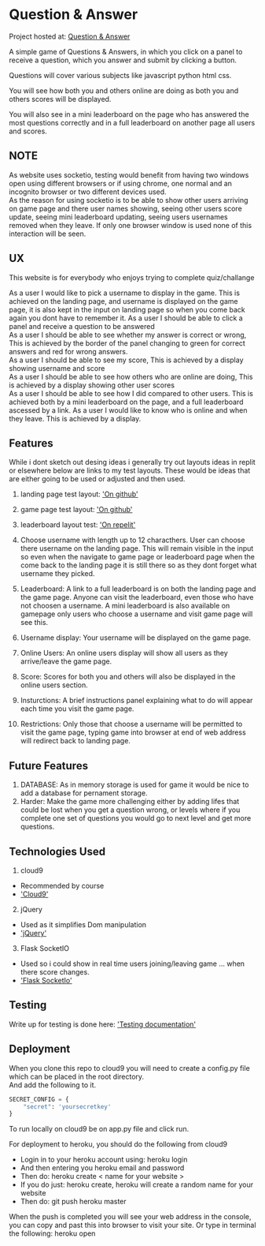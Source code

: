 # Question & Answer
Project hosted at: [Question & Answer](https://question-answer-jl.herokuapp.com/) 

A simple game of Questions & Answers, in which you click on a panel to receive 
a question, which you answer and submit by clicking a button.

Questions will cover various subjects like javascript python html css.

You will see how both you and others online are doing as both you and others scores
will be displayed.

You will also see in a mini leaderboard on the page who has answered the most questions correctly
and in a full leaderboard on another page all users and scores.

## NOTE

As website uses socketio, testing would benefit from having two windows open using different browsers or if using chrome, one normal and an incognito browser
or two different devices used.  
As the reason for using socketio is to be able to show other users arriving on game page and there user names showing, seeing other users score update, seeing
mini leaderboard updating, seeing users usernames removed when they leave. If only one browser window is used none of this interaction will be seen.

## UX

This website is for everybody who enjoys trying to complete quiz/challange

As a user I would like to pick a username to display in the game. This is achieved on the landing page, and username is displayed on
the game page, it is also kept in the input on landing page so when you come back again you dont have to remember it.
As a user I should be able to click a panel and receive a question to be answered  
As a user I should be able to see whether my answer is correct or wrong, This is achieved by the border of the panel changing to
green for correct answers and red for wrong answers.  
As a user I should be able to see my score, This is achieved by a display showing username and score  
As a user I should be able to see how others who are online are doing, This is achieved by a display showing
other user scores  
As a user I should be able to see how I did compared to other users. This is achieved both by a mini leaderboard on the page, and a 
full leaderboard ascessed by a link.
As a user I would like to know who is online and when they leave. This is achieved by a display.

## Features

While i dont sketch out desing ideas i generally try out layouts ideas in replit or elsewhere below are links to my test layouts.
These would be ideas that are either going to be used or adjusted and then used.

1. landing page test layout: ['On github'](https://johnl3.github.io/layout-test/)
2. game page test layout: ['On github'](https://johnl3.github.io/layout-test/game.html)
3. leaderboard layout test: ['On repelit'](https://repl.it/@JohnL3/practiceleaderboard)

1. Choose username with length up to 12 characthers. User can choose there username on the landing page. This 
will remain visible in the input so even when the navigate to game page or leaderboard page when the come back to the
landing page it is still there so as they dont forget what username they picked.
2. Leaderboard: A link to a full leaderboard is on both the landing page and the game page. Anyone can visit the leaderboard,
even those who have not choosen a username. A mini leaderboard is also available on gamepage only users who choose a username and
visit game page will see this.
3. Username display: Your username will be displayed on the game page.
4. Online Users: An online users display will show all users as they arrive/leave the game page.
5. Score: Scores for both you and others will also be displayed in the online users section.
6. Insturctions: A brief instructions panel explaining what to do will appear each time you visit the game page.
7. Restrictions: Only those that choose a username will be permitted to visit the game page, typing game into browser at end
of web address will redirect back to landing page.

## Future Features

1. DATABASE: As in memory storage is used for game it would be nice to add a database for pernament storage.
2. Harder: Make the game more challenging either by adding lifes that could be lost when you get a question wrong, or levels
where if you complete one set of questions you would go to next level and get more questions.


## Technologies Used

1. cloud9
 * Recommended by course
 * ['Cloud9'](https://ide.c9.io/)
2. jQuery
 * Used as it simplifies Dom manipulation
 * ['jQuery'](https://api.jquery.com/)
3. Flask SocketIO
 * Used so i could show in real time users joining/leaving game ... when there score changes.
 * ['Flask SocketIo'](https://flask-socketio.readthedocs.io/en/latest/)
 

## Testing

Write up for testing is done here: ['Testing documentation'](./testing_doc.md)

## Deployment

When you clone this repo to cloud9 you will need to create a config.py file which can be placed in the root directory.  
And add the following to it.

```python
SECRET_CONFIG = {
    "secret": 'yoursecretkey'
}
```

To run locally on cloud9 be on app.py file and click run.


For deployment to heroku, you should do the following from cloud9

* Login in to your heroku account using: heroku login  
* And then entering you heroku email and password
* Then do: heroku create < name for your website >
* If you do just: heroku create, heroku will create a random name for your website
* Then do: git push heroku master

When the push is completed you will see your web address in the console, you can copy and past this into browser to visit your site.
Or type in terminal the following: heroku open


